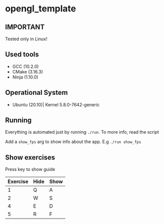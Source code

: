 # **opengl_template**

## **IMPORTANT**

Tested only in Linux!

## **Used tools**

* GCC (10.2.0)
* CMake (3.16.3)
* Ninja (1.10.0)

## **Operational System**

* Ubuntu (20.10)| Kernel 5.8.0-7642-generic

## **Running**

Everything is automated just by running `./run`. To more info, read the script

Add a `show_fps` arg to show info about the app. E.g `./run show_fps`

## Show exercises

Press key to show guide

| Exercise | Hide | Show |
|----------|------|------|
| 1        | Q    | A    |
| 2        | W    | S    |
| 4        | E    | D    |
| 5        | R    | F    |
